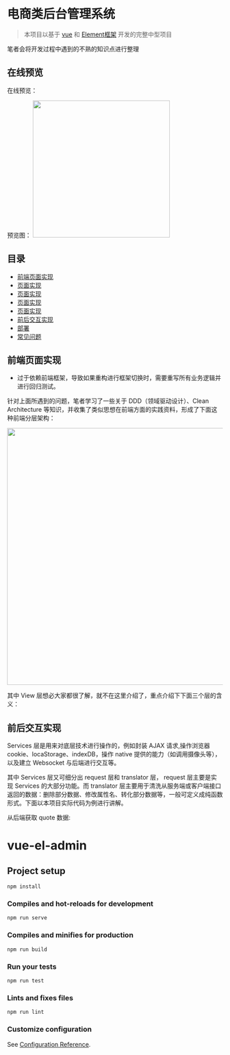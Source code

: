 # 电商类后台管理系统

> 本项目以基于 [vue](https://vuejs.org) 和 [Element框架](https://element.eleme.cn/#/zh-CN) 开发的完整中型项目

笔者会将开发过程中遇到的不熟的知识点进行整理

## 在线预览

在线预览：

预览图：
<img src="https://i.loli.net/2020/02/29/oIO5UfnqlGgzmQ8.gif" width=320/>


## 目录

- [前端页面实现](#前端页面实现)
- [页面实现](#分层架构)
- [页面实现](#分层架构)
- [页面实现](#分层架构)
- [页面实现](#分层架构)
- [前后交互实现](#前后交互实现)
- [部署](#部署)
- [常见问题](#常见问题)

## 前端页面实现


- 过于依赖前端框架，导致如果重构进行框架切换时，需要重写所有业务逻辑并进行回归测试。

针对上面所遇到的问题，笔者学习了一些关于 DDD（领域驱动设计）、Clean Architecture 等知识，并收集了类似思想在前端方面的实践资料，形成了下面这种前端分层架构：

<img src="https://i.loli.net/2020/02/29/5RhfH3BYMb9wIOs.png" width=600/>

其中 View 层想必大家都很了解，就不在这里介绍了，重点介绍下下面三个层的含义：

## 前后交互实现

Services 层是用来对底层技术进行操作的，例如封装 AJAX 请求,操作浏览器 cookie、locaStorage、indexDB，操作 native 提供的能力（如调用摄像头等），以及建立 Websocket 与后端进行交互等。

其中 Services 层又可细分出 request 层和 translator 层， request 层主要是实现 Services 的大部分功能。而 translator 层主要用于清洗从服务端或客户端接口返回的数据：删除部分数据、修改属性名、转化部分数据等，一般可定义成纯函数形式。下面以本项目实际代码为例进行讲解。

从后端获取 quote 数据:



# vue-el-admin

## Project setup
```
npm install
```

### Compiles and hot-reloads for development
```
npm run serve
```

### Compiles and minifies for production
```
npm run build
```

### Run your tests
```
npm run test
```

### Lints and fixes files
```
npm run lint
```

### Customize configuration
See [Configuration Reference](https://cli.vuejs.org/config/).

